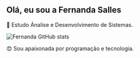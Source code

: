 ## Olá, eu sou a Fernanda Salles

🌱 Estudo Ánalise e Desenvolvimento de Sistemas.

 ![Fernanda GitHub stats](https://github-readme-stats.vercel.app/api?username=fernandasalles&show_icons=true&theme=catppuccin_latte)

😍 Sou apaixonada por programação e tecnologia.

